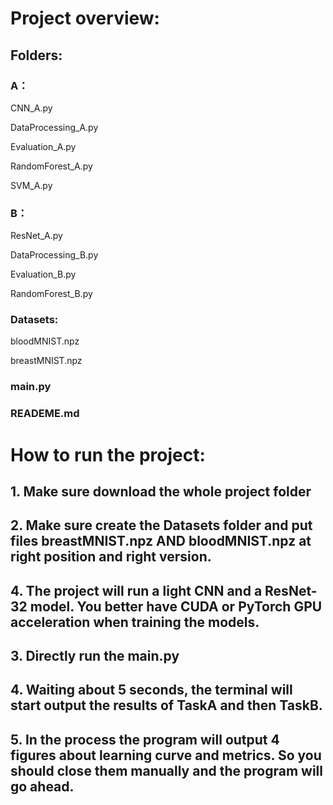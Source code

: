 # Project overview:

## Folders: 

### A：

CNN_A.py

DataProcessing_A.py

Evaluation_A.py

RandomForest_A.py

SVM_A.py

### B：

ResNet_A.py

DataProcessing_B.py

Evaluation_B.py

RandomForest_B.py

### Datasets:

bloodMNIST.npz

breastMNIST.npz

### main.py

### READEME.md

# How to run the project:

## 1. Make sure download the whole project folder

## 2. Make sure create the Datasets folder and put files breastMNIST.npz AND bloodMNIST.npz at right position and right version.

## 4. The project will run a light CNN and a ResNet-32 model. You better have CUDA or PyTorch GPU acceleration when training the models.

## 3. Directly run the main.py

## 4. Waiting about 5 seconds, the terminal will start output the results of TaskA and then TaskB.

## 5. In the process the program will output 4 figures about learning curve and metrics. So you should close them manually and the program will go ahead.

